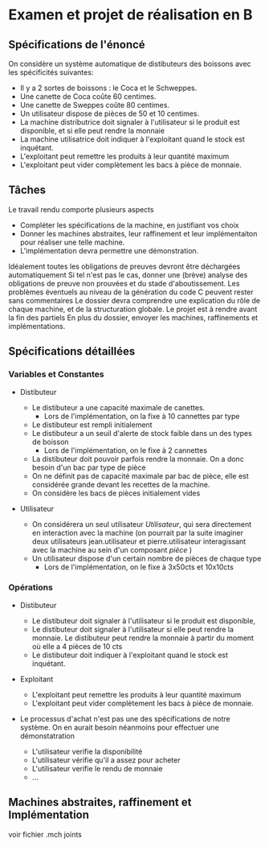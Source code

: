 # Examen et projet de réalisation en B

## Spécifications de l'énoncé

On considère un système automatique de distibuteurs des boissons avec les spécificités suivantes: 
- Il y a 2 sortes de boissons : le Coca et le Schweppes.
- Une canette de Coca coûte 60 centimes.
- Une canette de Sweppes coûte 80 centimes.
- Un utilisateur dispose de pièces de 50 et 10 centimes.
- La machine distributrice doit signaler à l'utilisateur si le produit est disponible, et si elle peut rendre la monnaie
- La machine utilisatrice doit indiquer à l'exploitant quand le stock est inquétant.
- L'exploitant peut remettre les produits à leur quantité maximum
- L'exploitant peut vider complètement les bacs à pièce de monnaie.

## Tâches

Le travail rendu comporte plusieurs aspects 
- Compléter les spécifications de la machine, en justifiant vos choix
- Donner les machines abstraites, leur raffinement et leur implémentaiton pour réaliser une telle machine.
- L'implémentation devra permettre une démonstration.

Idéalement toutes les obligations de preuves devront être déchargées  automatiquement
Si tel n'est pas le cas, donner une (brève) analyse des obligations de preuve non prouvées et du stade d'aboutissement.
Les problèmes éventuels au niveau de la génération du code C peuvent rester sans commentaires
Le dossier devra comprendre une explication du rôle de chaque machine, et de la structuration globale.
 Le projet est à rendre avant la fin des partiels
 En plus du dossier, envoyer les machines, raffinements et implémentations.
 
 ## Spécifications détaillées
 ### Variables et Constantes
- Distibuteur
  - Le distibuteur a une capacité maximale de canettes. 
    - Lors de l'implémentation, on la fixe à 10 cannettes par type
  - Le distibuteur est rempli initialement
  - Le distibuteur a un seuil d'alerte de stock faible dans un des types de boisson
    - Lors de l'implémentation, on le fixe à 2 cannettes
  - La distibuteur doit pouvoir parfois rendre la monnaie. On a donc besoin d'un bac par type de pièce
  - On ne définit pas de capacité maximale par bac de pièce, elle est considérée grande devant les recettes de la machine.
  - On considère les bacs de pièces initialement vides

- Utilisateur
  - On considérera un seul utilisateur *Utilisateur*, qui sera directement en interaction avec la machine (on pourrait par la suite imaginer deux utilisateurs jean.utilisateur et pierre.utilisateur interagissant avec la machine au sein d'un composant *pièce* )
  - Un utilisateur dispose d'un certain nombre de pièces de chaque type
    - Lors de l'implémentation, on le fixe à 3x50cts et 10x10cts
    
### Opérations
- Distibuteur
  -  Le distibuteur doit signaler à l'utilisateur si le produit est disponible,
  - Le distibuteur doit signaler à l'utilisateur si elle peut rendre la monnaie. Le distibuteur peut rendre la monnaie à partir du moment où elle a 4 pièces de 10 cts
  - Le distibuteur doit indiquer à l'exploitant quand le stock est inquétant.
- Exploitant
  - L'exploitant peut remettre les produits à leur quantité maximum
  - L'exploitant peut vider complètement les bacs à pièce de monnaie.


- Le processus d'achat n'est pas une des spécifications de notre système. On en aurait besoin néanmoins pour effectuer une démonstatration
  - L'utilisateur verifie la disponibilité
  - L'utilisateur vérifie qu'il a assez pour acheter
  - L'utilisateur verifie le rendu de monnaie
  - ...

## Machines abstraites, raffinement et Implémentation
voir fichier .mch joints


